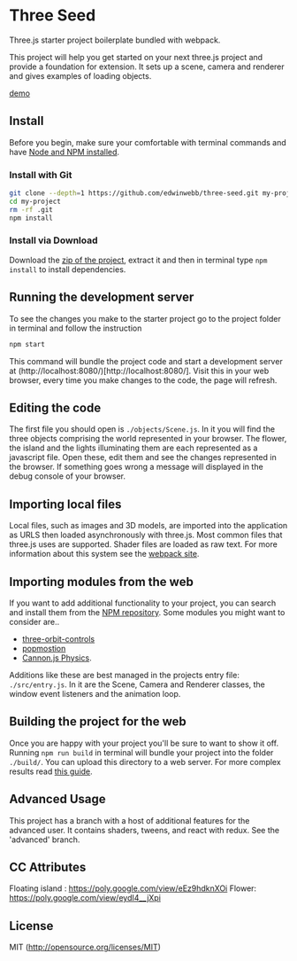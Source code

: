 # Three Seed

Three.js starter project boilerplate bundled with webpack.

This project will help you get started on your next three.js project and provide
a foundation for extension. It sets up a scene, camera and renderer and gives examples of loading objects.

[demo](http://edwinwebb.github.io/three-seed/)

## Install
Before you begin, make sure your comfortable with terminal commands and have
[Node and NPM installed](https://www.npmjs.com/get-npm).

### Install with Git
```bash
git clone --depth=1 https://github.com/edwinwebb/three-seed.git my-project
cd my-project
rm -rf .git
npm install
```

### Install via Download
Download the [zip of the project](https://github.com/edwinwebb/three-seed/archive/master.zip),
extract it and then in terminal type `npm install` to install dependencies.

## Running the development server
To see the changes you make to the starter project go to the project folder in
terminal and follow the instruction

```bash
npm start
```

This command will bundle the project code and start a development server at
(http://localhost:8080/)[http://localhost:8080/]. Visit this in your web browser,
every time you make changes to the code, the page will refresh.

## Editing the code
The first file you should open is `./objects/Scene.js`. In it you will find the
three objects comprising the world represented in your browser. The flower,
the island and the lights illuminating them are each represented as a javascript
file. Open these, edit them and see the changes represented in the browser. If
something goes wrong a message will displayed in the debug console of your
browser.

## Importing local files
Local files, such as images and 3D models, are imported into the application
as URLS then loaded asynchronously with three.js. Most common files that three.js
uses are supported. Shader files are loaded as raw text. For more information
about this system see the [webpack site](https://webpack.js.org/).

## Importing modules from the web
If you want to add additional functionality to your project, you can search and
install them from the [NPM repository](https://www.npmjs.com/). Some modules
you might want to consider are..
* [three-orbit-controls](https://www.npmjs.com/package/three-orbit-controls)
* [popmostion](https://www.npmjs.com/package/popmostion)
* [Cannon.js Physics](https://www.npmjs.com/package/cannon).

Additions like these are best managed in the projects entry file: `./src/entry.js`.
In it are the Scene, Camera and Renderer classes, the window event listeners and
the animation loop.

## Building the project for the web
Once you are happy with your project you'll be sure to want to show it off.
Running `npm run build` in terminal will bundle your project into the folder
`./build/`. You can upload this directory to a web server. For more complex results read [this guide](https://webpack.js.org/guides/production/).

## Advanced Usage
This project has a branch with a host of additional features for the advanced user.
It contains shaders, tweens, and react with redux. See the 'advanced' branch.

## CC Attributes
Floating island : https://poly.google.com/view/eEz9hdknXOi
Flower: https://poly.google.com/view/eydI4__jXpi

## License
MIT (http://opensource.org/licenses/MIT)


